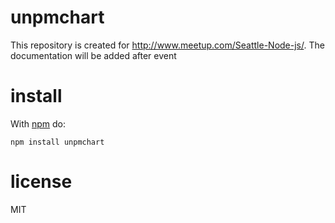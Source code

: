 # unpmchart

This repository is created for http://www.meetup.com/Seattle-Node-js/. 
The documentation will be added after event

# install

With [npm](https://npmjs.org) do:

```
npm install unpmchart
```

# license

MIT
